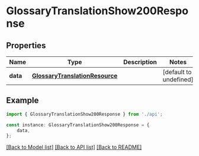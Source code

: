 # GlossaryTranslationShow200Response


## Properties

Name | Type | Description | Notes
------------ | ------------- | ------------- | -------------
**data** | [**GlossaryTranslationResource**](GlossaryTranslationResource.md) |  | [default to undefined]

## Example

```typescript
import { GlossaryTranslationShow200Response } from './api';

const instance: GlossaryTranslationShow200Response = {
    data,
};
```

[[Back to Model list]](../README.md#documentation-for-models) [[Back to API list]](../README.md#documentation-for-api-endpoints) [[Back to README]](../README.md)
